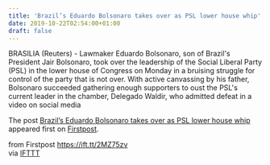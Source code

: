 ```yaml
---
title: 'Brazil’s Eduardo Bolsonaro takes over as PSL lower house whip'
date: 2019-10-22T02:54:00+01:00
draft: false
---
```


BRASILIA (Reuters) - Lawmaker Eduardo Bolsonaro, son of Brazil's President Jair Bolsonaro, took over the leadership of the Social Liberal Party (PSL) in the lower house of Congress on Monday in a bruising struggle for control of the party that is not over. With active canvassing by his father, Bolsonaro succeeded gathering enough supporters to oust the PSL's current leader in the chamber, Delegado Waldir, who admitted defeat in a video on social media

The post [Brazil’s Eduardo Bolsonaro takes over as PSL lower house whip](http://www.firstpost.com/world/brazils-eduardo-bolsonaro-takes-over-as-psl-lower-house-whip-7533021.html) appeared first on [Firstpost](http://www.firstpost.com).

  
  
from Firstpost https://ift.tt/2MZ75zv  
via [IFTTT](https://ifttt.com/?ref=da&site=blogger)